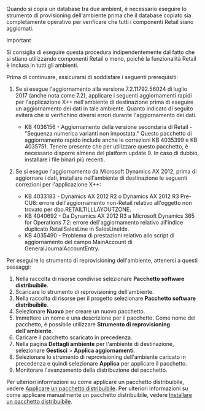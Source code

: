 Quando si copia un database tra due ambient, è necessario eseguire lo strumento di provisioning dell'ambiente prima che il database copiato sia completamente operativo per verificare che tutti i componenti Retail siano aggiornati.

> [!IMPORTANT]
> Si consiglia di eseguire questa procedura indipendentemente dal fatto che si stiano utilizzando componenti Retail o meno, poiché la funzionalità Retail è inclusa in tutti gli ambienti. 

Prima di continuare, assicurarsi di soddisfare i seguenti prerequisiti:
1. Se si esegue l'aggiornamento alla versione 7.2.11792.56024 di luglio 2017 (anche nota come 7.2), applicare i seguenti aggiornamenti rapidi per l'applicazione X++ nell'ambiente di destinazione prima di eseguire un aggiornamento dei dati in tale ambiente. Quanto indicato di seguito eviterà che si verifichino diversi errori durante l'aggiornamento dei dati.

    - KB 4036156 - Aggiornamento della versione secondaria di Retail - "Sequenza numerica varianti non impostata." Questo pacchetto di aggiornamento rapido include anche le correzioni KB 4035399 e KB 4035751. Tenere presente che per utilizzare questo pacchetto, è necessario disporre almeno del platform update 9. In caso di dubbio, installare i file binari più recenti.
    
2. Se si esegue l'aggiornamento da Microsoft Dynamics AX 2012, prima di aggiornare i dati, installare nell'ambiente di destinazione le seguenti correzioni per l'applicazione X++:
    - KB 4033183 - Dynamics AX 2012 R2 o Dynamics AX 2012 R3 Pre-CU8: errore dell'aggiornamento non-Retail relativo all'oggetto non trovato per dbo.RETAILTILLLAYOUTZONE.
    - KB 4040692 - Da Dynamics AX 2012 R3 a Microsoft Dynamics 365 for Operations 7.2: errore dell'aggiornamento relativo all'indice duplicato RetailSalesLine in SalesLineIdx.
    - KB 4035490 - Problema di prestazioni relativo allo script di aggiornamento del campo MainAccount di GeneralJournalAccountEntry.


Per eseguire lo strumento di reprovisioning dell'ambiente, attenersi a questi passaggi:

1. Nella raccolta di risorse condivise selezionare **Pacchetto software distribuibile**.
2. Scaricare lo strumento di reprovisioning dell'ambiente.
3. Nella raccolta di risorse per il progetto selezionare **Pacchetto software distribuibile**.
4. Selezionare **Nuovo** per creare un nuovo pacchetto.
5. Immettere un nome e una descrizione per il pacchetto. Come nome del pacchetto, è possibile utilizzare **Strumento di reprovisioning dell'ambiente**.
6. Caricare il pacchetto scaricato in precedenza.
7. Nella pagina **Dettagli ambiente** per l'ambiente di destinazione, selezionare **Gestisci** > **Applica aggiornamenti**.
8. Selezionare lo strumento di reprovisioning dell'ambiente caricato in precedenza e quindi selezionare **Applica** per applicare il pacchetto.
9. Monitorare l'avanzamento della distribuzione del pacchetto. 

Per ulteriori informazioni su come applicare un pacchetto distribuibile, vedere [Applicare un pacchetto distribuibile](../deployment/create-apply-deployable-package.md). Per ulteriori informazioni su come applicare manualmente un pacchetto distribuibile, vedere [Installare un pacchetto distribuibile](../deployment/install-deployable-package.md).
